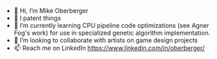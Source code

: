 - 👋 Hi, I’m Mike Oberberger
- 👀 I patent things
- 🌱 I’m currently learning CPU pipeline code optimizations (see Agner Fog's work) for use in specialized genetic algorithm implementation.
- 💞️ I’m looking to collaborate with artists on game design projects
- 📫 Reach me on LinkedIn https://www.linkedin.com/in/oberberger/

<!---
moberberger/moberberger is a ✨ special ✨ repository because its `README.md` (this file) appears on your GitHub profile.
You can click the Preview link to take a look at your changes.
--->
